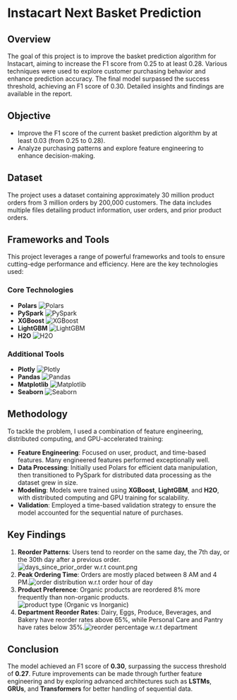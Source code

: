 # Instacart Next Basket Prediction

## Overview

The goal of this project is to improve the basket prediction algorithm for Instacart, aiming to increase the F1 score from 0.25 to at least 0.28. Various techniques were used to explore customer purchasing behavior and enhance prediction accuracy. The final model surpassed the success threshold, achieving an F1 score of 0.30. Detailed insights and findings are available in the report.

## Objective

- Improve the F1 score of the current basket prediction algorithm by at least 0.03 (from 0.25 to 0.28).
- Analyze purchasing patterns and explore feature engineering to enhance decision-making.

## Dataset

The project uses a dataset containing approximately 30 million product orders from 3 million orders by 200,000 customers. The data includes multiple files detailing product information, user orders, and prior product orders.

## Frameworks and Tools

This project leverages a range of powerful frameworks and tools to ensure cutting-edge performance and efficiency. Here are the key technologies used:

### Core Technologies

- **Polars** ![Polars](https://img.shields.io/badge/Polars-9B5B3F?style=flat-square&logo=polars&logoColor=white)
- **PySpark** ![PySpark](https://img.shields.io/badge/PySpark-EE4C2C?style=flat-square&logo=apache-spark&logoColor=white)
- **XGBoost** ![XGBoost](https://img.shields.io/badge/XGBoost-FF9900?style=flat-square&logo=xgboost&logoColor=white)
- **LightGBM** ![LightGBM](https://img.shields.io/badge/LightGBM-F9A828?style=flat-square&logo=lightgbm&logoColor=black)
- **H2O** ![H2O](https://img.shields.io/badge/H2O-53B3F1?style=flat-square&logo=h2o&logoColor=white)

### Additional Tools
- **Plotly** ![Plotly](https://img.shields.io/badge/Plotly-3C0D3F?style=flat-square&logo=plotly&logoColor=white)
- **Pandas** ![Pandas](https://img.shields.io/badge/Pandas-150458?style=flat-square&logo=pandas&logoColor=white)
- **Matplotlib** ![Matplotlib](https://img.shields.io/badge/Matplotlib-003B57?style=flat-square&logo=matplotlib&logoColor=white)
- **Seaborn** ![Seaborn](https://img.shields.io/badge/Seaborn-9C27B0?style=flat-square&logo=seaborn&logoColor=white)

## Methodology

To tackle the problem, I used a combination of feature engineering, distributed computing, and GPU-accelerated training:

- **Feature Engineering**: Focused on user, product, and time-based features. Many engineered features performed exceptionally well.
- **Data Processing**: Initially used Polars for efficient data manipulation, then transitioned to PySpark for distributed data processing as the dataset grew in size.
- **Modeling**: Models were trained using **XGBoost**, **LightGBM**, and **H2O**, with distributed computing and GPU training for scalability.
- **Validation**: Employed a time-based validation strategy to ensure the model accounted for the sequential nature of purchases.

## Key Findings

1. **Reorder Patterns**: Users tend to reorder on the same day, the 7th day, or the 30th day after a previous order.![days_since_prior_order w.r.t count.png](https://github.com/d-sutariya/instacart_next_basket_prediction/blob/master/reports/figures/days_since_prior_order%20w.r.t%20count.png)
2. **Peak Ordering Time**: Orders are mostly placed between 8 AM and 4 PM.![order distribution w.r.t order hour of day](https://github.com/d-sutariya/instacart_next_basket_prediction/blob/master/reports/figures/order%20distribution%20w.r.t%20order%20hour%20of%20day.png)
4. **Product Preference**: Organic products are reordered 8% more frequently than non-organic products.![product type (Organic vs Inorganic)](https://github.com/d-sutariya/instacart_next_basket_prediction/blob/master/reports/figures/product%20type%20(Organic%20vsInorganic).png)
5. **Department Reorder Rates**: Dairy, Eggs, Produce, Beverages, and Bakery have reorder rates above 65%, while Personal Care and Pantry have rates below 35%.![reorder percentage w.r.t department](https://github.com/d-sutariya/instacart_next_basket_prediction/blob/master/reports/figures/reorder%20percentage%20w.r.t%20department.png)

## Conclusion

The model achieved an F1 score of **0.30**, surpassing the success threshold of **0.27**. Future improvements can be made through further feature engineering and by exploring advanced architectures such as **LSTMs**, **GRUs**, and **Transformers** for better handling of sequential data.
